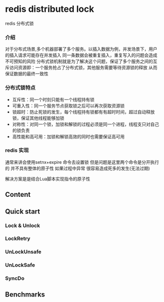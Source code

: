 # redis distributed lock
redis 分布式锁

### 介绍
对于分布式场景,多个机器部署了多个服务。以插入数据为例，并发场景下，用户的插入请求可能存在并发插入
同一条数据会被重复插入，重复写入的问题会造成不可预知的风险
分布式锁机制就是为了解决这个问题，保证了多个服务之间的互斥访问资源即：一个服务抢占了分布式锁，其他服务需要等待资源锁的释放
从而保证数据的最终一致性

### 分布式锁特点
- 互斥性：同一个时刻只能有一个线程持有锁
- 可重入性：同一个服务节点获取锁之后可以再次获取资源锁
- 锁超时：防止死锁的发生，每个线程持有锁都有有超时时间，超过自动释放锁，保证其他线程能够加锁
- 对称性：对同一个锁，加锁和解锁的过程必须是同一个进程，线程支只对自己的锁负责
- 高性能和高可用：加锁和解锁高效的同时也需要保证高可用

### redis 实现
通常来讲会使用setnx+expire 命令去设置锁
但是问题是这里两个命令是分开执行的  并不具有整体的原子性  如果过程中异常 很容易造成死多的发生(无法过期)

解决方案是是结合Lua脚本实现指令的原子性

## Content

## Quick start
### Lock & Unlock
### LockRetry
### UnLockUnsafe
### UnLockSafe
### SyncDo


## Benchmarks
